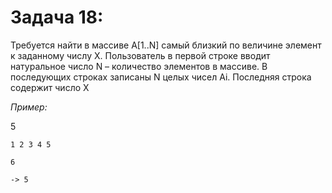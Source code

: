 # Задача 18: 
Требуется найти в массиве A[1..N] самый
близкий по величине элемент к заданному числу X.
Пользователь в первой строке вводит натуральное число N – количество
элементов в массиве. В последующих  строках записаны N целых чисел Ai.
Последняя строка содержит число X

*Пример:*

5
    
    1 2 3 4 5

    6

    -> 5